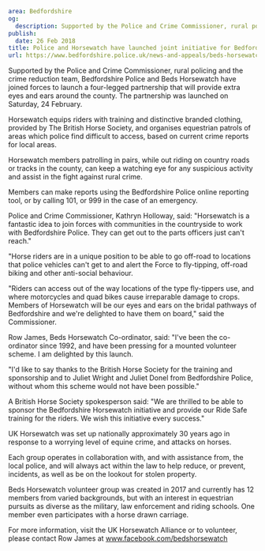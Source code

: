 ```yaml
area: Bedfordshire
og:
  description: Supported by the Police and Crime Commissioner, rural policing and the crime reduction team, Bedfordshire Police and Beds Horsewatch have joined forces to launch a four-legged partnership that will provide extra eyes and ears around the county.
publish:
  date: 26 Feb 2018
title: Police and Horsewatch have launched joint initiative for Bedfordshire
url: https://www.bedfordshire.police.uk/news-and-appeals/beds-horsewatch-launch-feb2018
```

Supported by the Police and Crime Commissioner, rural policing and the crime reduction team, Bedfordshire Police and Beds Horsewatch have joined forces to launch a four-legged partnership that will provide extra eyes and ears around the county. The partnership was launched on Saturday, 24 February.

Horsewatch equips riders with training and distinctive branded clothing, provided by The British Horse Society, and organises equestrian patrols of areas which police find difficult to access, based on current crime reports for local areas.

Horsewatch members patrolling in pairs, while out riding on country roads or tracks in the county, can keep a watching eye for any suspicious activity and assist in the fight against rural crime.

Members can make reports using the Bedfordshire Police online reporting tool, or by calling 101, or 999 in the case of an emergency.

Police and Crime Commissioner, Kathryn Holloway, said: "Horsewatch is a fantastic idea to join forces with communities in the countryside to work with Bedfordshire Police. They can get out to the parts officers just can't reach."

"Horse riders are in a unique position to be able to go off-road to locations that police vehicles can't get to and alert the Force to fly-tipping, off-road biking and other anti-social behaviour.

"Riders can access out of the way locations of the type fly-tippers use, and where motorcycles and quad bikes cause irreparable damage to crops. Members of Horsewatch will be our eyes and ears on the bridal pathways of Bedfordshire and we're delighted to have them on board," said the Commissioner.

Row James, Beds Horsewatch Co-ordinator, said: "I've been the co-ordinator since 1992, and have been pressing for a mounted volunteer scheme. I am delighted by this launch.

"I'd like to say thanks to the British Horse Society for the training and sponsorship and to Juliet Wright and Juliet Donel from Bedfordshire Police, without whom this scheme would not have been possible."

A British Horse Society spokesperson said: "We are thrilled to be able to sponsor the Bedfordshire Horsewatch initiative and provide our Ride Safe training for the riders. We wish this initiative every success."

UK Horsewatch was set up nationally approximately 30 years ago in response to a worrying level of equine crime, and attacks on horses.

Each group operates in collaboration with, and with assistance from, the local police, and will always act within the law to help reduce, or prevent, incidents, as well as be on the lookout for stolen property.

Beds Horsewatch volunteer group was created in 2017 and currently has 12 members from varied backgrounds, but with an interest in equestrian pursuits as diverse as the military, law enforcement and riding schools. One member even participates with a horse drawn carriage.

For more information, visit the UK Horsewatch Alliance or to volunteer, please contact Row James at www.facebook.com/bedshorsewatch
